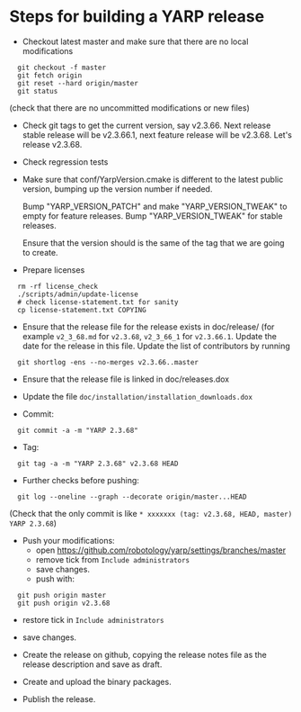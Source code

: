 Steps for building a YARP release
=================================

* Checkout latest master and make sure that there are no local modifications

```
  git checkout -f master
  git fetch origin
  git reset --hard origin/master
  git status 
```

  (check that there are no uncommitted modifications or new files)

* Check git tags to get the current version, say v2.3.66.
  Next release stable release will be v2.3.66.1, next feature release
  will be v2.3.68.
  Let's release v2.3.68.

* Check regression tests

* Make sure that conf/YarpVersion.cmake is different to the latest
  public version, bumping up the version number if needed.

  Bump "YARP_VERSION_PATCH" and make "YARP_VERSION_TWEAK" to empty for
  feature releases.
  Bump "YARP_VERSION_TWEAK" for stable releases.
  
  Ensure that the version should is the same of the tag that we are
  going to create.

* Prepare licenses

```
  rm -rf license_check
  ./scripts/admin/update-license
  # check license-statement.txt for sanity
  cp license-statement.txt COPYING
```

* Ensure that the release file for the release exists in  doc/release/
  (for example `v2_3_68.md` for `v2.3.68`, `v2_3_66_1` for `v2.3.66.1`.
  Update the date for the release in this file.
  Update the list of contributors by running
  
```  
  git shortlog -ens --no-merges v2.3.66..master
```

* Ensure that the release file is linked in doc/releases.dox

* Update the file `doc/installation/installation_downloads.dox`

* Commit:

```
  git commit -a -m "YARP 2.3.68"
```

* Tag:

```
  git tag -a -m "YARP 2.3.68" v2.3.68 HEAD
```

* Further checks before pushing:

```
  git log --oneline --graph --decorate origin/master...HEAD
```

 (Check that the only commit is like `* xxxxxxx (tag: v2.3.68, HEAD, master) YARP 2.3.68`)

* Push your modifications:
  * open https://github.com/robotology/yarp/settings/branches/master
  * remove tick from `Include administrators`
  * save changes.
  * push with:

```
  git push origin master
  git push origin v2.3.68
```

  * restore tick in `Include administrators`
  * save changes.

* Create the release on github, copying the release notes file as the release description and save as draft.

* Create and upload the binary packages.

* Publish the release.
